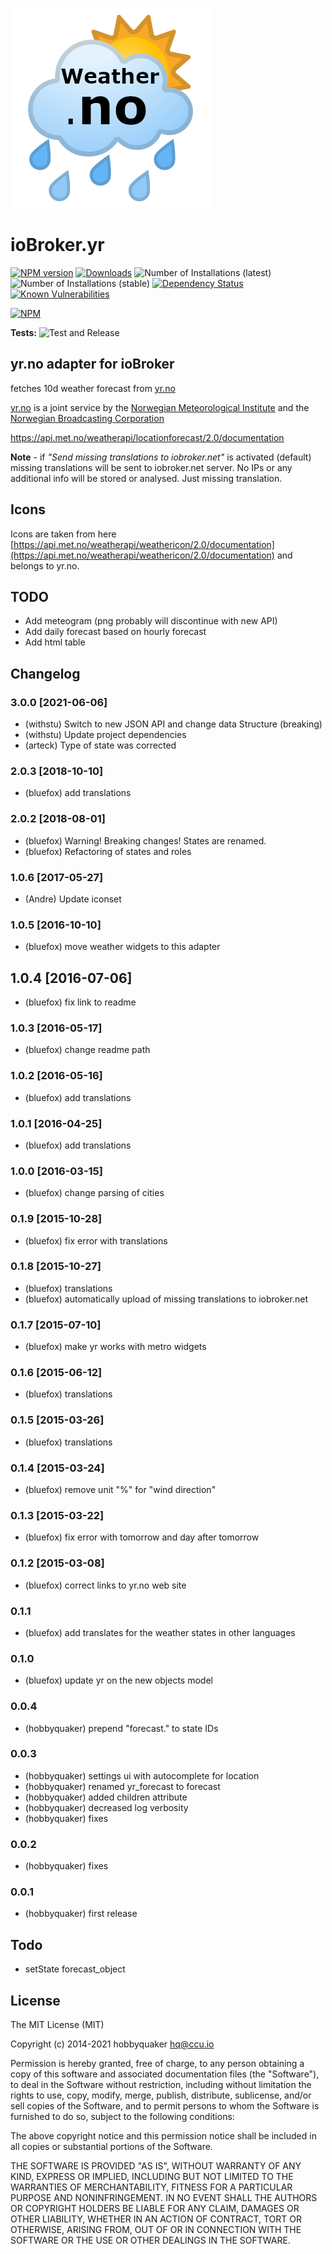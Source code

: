 ![Logo](admin/yr.png)
# ioBroker.yr

[![NPM version](http://img.shields.io/npm/v/iobroker.yr.svg)](https://www.npmjs.com/package/iobroker.yr)
[![Downloads](https://img.shields.io/npm/dm/iobroker.yr.svg)](https://www.npmjs.com/package/iobroker.yr)
![Number of Installations (latest)](http://iobroker.live/badges/yr-installed.svg)
![Number of Installations (stable)](http://iobroker.live/badges/yr-stable.svg)
[![Dependency Status](https://img.shields.io/david/ioBroker/iobroker.yr.svg)](https://david-dm.org/ioBroker/iobroker.yr)
[![Known Vulnerabilities](https://snyk.io/test/github/ioBroker/ioBroker.yr/badge.svg)](https://snyk.io/test/github/ioBroker/ioBroker.yr)

[![NPM](https://nodei.co/npm/iobroker.yr.png?downloads=true)](https://nodei.co/npm/iobroker.yr/)

**Tests:** ![Test and Release](https://github.com/ioBroker/ioBroker.met/workflows/Test%20and%20Release/badge.svg)

## yr.no adapter for ioBroker

fetches 10d weather forecast from [yr.no](yr.no)

[yr.no](yr.no) is a joint service by the [Norwegian Meteorological Institute](met.no) and the [Norwegian Broadcasting Corporation](nrk.no)

https://api.met.no/weatherapi/locationforecast/2.0/documentation

**Note** - if _"Send missing translations to iobroker.net"_ is activated (default) missing translations will be sent to iobroker.net server. No IPs or any additional info will be stored or analysed. Just missing translation.

## Icons
Icons are taken from here [https://api.met.no/weatherapi/weathericon/2.0/documentation](https://api.met.no/weatherapi/weathericon/2.0/documentation) and belongs to yr.no.


## TODO
* Add meteogram (png probably will discontinue with new API)
* Add daily forecast based on hourly forecast
* Add html table

<!--
	Placeholder for the next version (at the beginning of the line):
	### __WORK IN PROGRESS__
-->

## Changelog

### 3.0.0 [2021-06-06]
* (withstu) Switch to new JSON API and change data Structure (breaking)
* (withstu) Update project dependencies
* (arteck) Type of state was corrected  

### 2.0.3 [2018-10-10]
* (bluefox) add translations

### 2.0.2 [2018-08-01]
* (bluefox) Warning! Breaking changes! States are renamed.
* (bluefox) Refactoring of states and roles

### 1.0.6 [2017-05-27]
* (Andre) Update iconset

### 1.0.5 [2016-10-10]
* (bluefox) move weather widgets to this adapter

## 1.0.4 [2016-07-06]
* (bluefox) fix link to readme

### 1.0.3 [2016-05-17]
* (bluefox) change readme path

### 1.0.2 [2016-05-16]
* (bluefox) add translations

### 1.0.1 [2016-04-25]
* (bluefox) add translations

### 1.0.0 [2016-03-15]
* (bluefox) change parsing of cities

### 0.1.9 [2015-10-28]
* (bluefox) fix error with translations

### 0.1.8 [2015-10-27]
* (bluefox) translations
* (bluefox) automatically upload of missing translations to iobroker.net

### 0.1.7 [2015-07-10]
* (bluefox) make yr works with metro widgets

### 0.1.6 [2015-06-12]
* (bluefox) translations

### 0.1.5 [2015-03-26]
* (bluefox) translations

### 0.1.4 [2015-03-24]
* (bluefox) remove unit "%" for "wind direction"

### 0.1.3 [2015-03-22]
* (bluefox) fix error with tomorrow and day after tomorrow

### 0.1.2 [2015-03-08]
* (bluefox) correct links to yr.no web site

### 0.1.1
* (bluefox) add translates for the weather states in other languages

### 0.1.0
* (bluefox) update yr on the new objects model

### 0.0.4
* (hobbyquaker) prepend "forecast." to state IDs

### 0.0.3
* (hobbyquaker) settings ui with autocomplete for location
* (hobbyquaker) renamed yr_forecast to forecast
* (hobbyquaker) added children attribute
* (hobbyquaker) decreased log verbosity
* (hobbyquaker) fixes

### 0.0.2
* (hobbyquaker) fixes
### 0.0.1
* (hobbyquaker) first release

## Todo
* setState forecast_object

## License
The MIT License (MIT)

Copyright (c) 2014-2021 hobbyquaker <hq@ccu.io>

Permission is hereby granted, free of charge, to any person obtaining a copy
of this software and associated documentation files (the "Software"), to deal
in the Software without restriction, including without limitation the rights
to use, copy, modify, merge, publish, distribute, sublicense, and/or sell
copies of the Software, and to permit persons to whom the Software is
furnished to do so, subject to the following conditions:

The above copyright notice and this permission notice shall be included in all
copies or substantial portions of the Software.

THE SOFTWARE IS PROVIDED "AS IS", WITHOUT WARRANTY OF ANY KIND, EXPRESS OR
IMPLIED, INCLUDING BUT NOT LIMITED TO THE WARRANTIES OF MERCHANTABILITY,
FITNESS FOR A PARTICULAR PURPOSE AND NONINFRINGEMENT. IN NO EVENT SHALL THE
AUTHORS OR COPYRIGHT HOLDERS BE LIABLE FOR ANY CLAIM, DAMAGES OR OTHER
LIABILITY, WHETHER IN AN ACTION OF CONTRACT, TORT OR OTHERWISE, ARISING FROM,
OUT OF OR IN CONNECTION WITH THE SOFTWARE OR THE USE OR OTHER DEALINGS IN THE
SOFTWARE.

